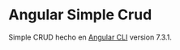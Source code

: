 # Angular Simple Crud

Simple CRUD hecho en [Angular CLI](https://github.com/angular/angular-cli) version 7.3.1.

